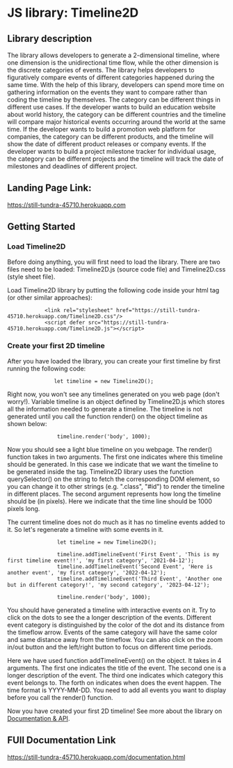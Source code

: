 # JS library: Timeline2D

## Library description
The library allows developers to generate a 2-dimensional timeline, where one dimension is the unidirectional time flow, while the other dimension is the discrete categories of events. The library helps developers to figuratively compare events of different categories happened during the same time. With the help of this library, developers can spend more time on gathering information on the events they want to compare rather than coding the timeline by themselves. The category can be different things in different use cases. If the developer wants to build an education website about world history, the category can be different countries and the timeline will compare major historical events occurring around the world at the same time. If the developer wants to build a promotion web platform for companies, the category can be different products, and the timeline will show the date of different product releases or company events. If the developer wants to build a project milestone tracker for individual usage, the category can be different projects and the timeline will track the date of milestones and deadlines of different project.


## Landing Page Link:
https://still-tundra-45710.herokuapp.com

## Getting Started
### Load Timeline2D
Before doing anything, you will first need to load the library. There are two files need to be loaded: Timeline2D.js (source code file) and Timeline2D.css (style sheet file).

Load Timeline2D library by putting the following code inside your html <head> tag (or other similar approaches):

```
            <link rel="stylesheet" href="https://still-tundra-45710.herokuapp.com/Timeline2D.css"/> 
            <script defer src="https://still-tundra-45710.herokuapp.com/Timeline2D.js"></script> 
```
        
### Create your first 2D timeline
After you have loaded the library, you can create your first timeline by first running the following code:

 ```
                let timeline = new Timeline2D();
 ```
 
Right now, you won't see any timelines generated on you web page (don't worry!). Variable timeline is an object defined by Timeline2D.js which stores all the information needed to generate a timeline. The timeline is not generated until you call the function render() on the object timeline as shown below:

```
                timeline.render('body', 1000);
```

Now you should see a light blue timeline on you webpage. The render() function takes in two arguments. The first one indicates where this timeline should be generated. In this case we indicate that we want the timeline to be generated inside the <body> tag. Timeline2D library uses the function querySelector() on the string to fetch the corresponding DOM element, so you can change it to other strings (e.g. ".class", "#id") to render the timeline in different places. The second argument represents how long the timeline should be (in pixels). Here we indicate that the time line should be 1000 pixels long.

The current timeline does not do much as it has no timeline events added to it. So let's regenerate a timeline with some events in it.

```
                let timeline = new Timeline2D();
                
                timeline.addTimelineEvent('First Event', 'This is my first timeline event!!', 'my first category', '2021-04-12');
                timeline.addTimelineEvent('Second Event', 'Here is another event', 'my first category', '2022-04-12');
                timeline.addTimelineEvent('Third Event', 'Another one but in different category!', 'my second category', '2023-04-12');
                
                timeline.render('body', 1000);
```    

You should have generated a timeline with interactive events on it. Try to click on the dots to see the a longer description of the events. Different event category is distinguished by the color of the dot and its distance from the timeflow arrow. Events of the same category will have the same color and same distance away from the timeflow. You can also click on the zoom in/out button and the left/right button to focus on different time periods.

Here we have used function addTimelineEvent() on the object. It takes in 4 arguments. The first one indicates the title of the event. The second one is a longer description of the event. The third one indicates which category this event belongs to. The forth on indicates when does the event happen. The time format is YYYY-MM-DD. You need to add all events you want to display before you call the render() function.

Now you have created your first 2D timeline! See more about the library on [Documentation & API](https://still-tundra-45710.herokuapp.com/documentation.html).

## FUll Documentation Link
https://still-tundra-45710.herokuapp.com/documentation.html
